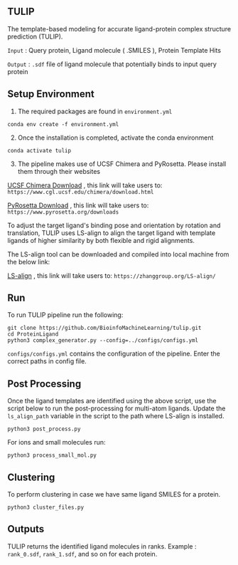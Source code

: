 ## TULIP
The template-based modeling for accurate ligand-protein complex structure prediction (TULIP).

``Input`` : Query protein, Ligand molecule ( .SMILES ), Protein Template Hits

``Output`` : ``.sdf`` file of ligand molecule that potentially binds to input query protein

## Setup Environment
1. The required packages are found in ``environment.yml`` 

``conda env create -f environment.yml``

2. Once the installation is completed, activate the conda environment

``conda activate tulip``

3. The pipeline makes use of UCSF Chimera and PyRosetta. Please install them through their websites

[UCSF Chimera Download](https://www.cgl.ucsf.edu/chimera/download.html) , this link will take users to: ```https://www.cgl.ucsf.edu/chimera/download.html```

[PyRosetta Download](https://www.pyrosetta.org/downloads) , this link will take users to: ```https://www.pyrosetta.org/downloads```


To adjust the target ligand's binding pose and orientation by rotation and translation, TULIP uses LS-align to align the target ligand with template ligands of higher similarity by both flexible and rigid alignments.


The LS-align tool can be downloaded and compiled into local machine from the below link:

[LS-align](https://zhanggroup.org/LS-align/) , this link will take users to: ```https://zhanggroup.org/LS-align/```

## Run

To run TULIP pipeline run the following:

```
git clone https://github.com/BioinfoMachineLearning/tulip.git
cd ProteinLigand
python3 complex_generator.py --config=../configs/configs.yml
```


``configs/configs.yml`` contains the configuration of the pipeline. Enter the correct paths in config file.

## Post Processing

Once the ligand templates are identified using the above script, use the script below to run the post-processing for multi-atom ligands. Update the ``ls_align_path`` variable in the script to the path where LS-align is installed.

``python3 post_process.py ``

For ions and small molecules run:

``python3 process_small_mol.py ``

## Clustering 
To perform clustering in case we have same ligand SMILES for a protein.

``python3 cluster_files.py``

## Outputs
TULIP returns the identified ligand molecules in ranks. Example : `rank_0.sdf`, `rank_1.sdf`, and so on for each protein.



